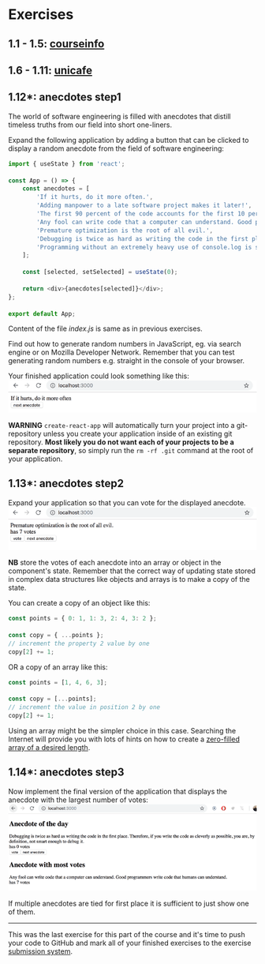 # Exercises

## 1.1 - 1.5: [courseinfo](https://github.com/jokerinya/fsopen-part1/tree/main/courseinfo)

## 1.6 - 1.11: [unicafe](https://github.com/jokerinya/fsopen-part1/tree/main/unicafe)

## 1.12\*: anecdotes step1

The world of software engineering is filled with anecdotes that distill timeless truths from our field into short one-liners.

Expand the following application by adding a button that can be clicked to display a random anecdote from the field of software engineering:

```js
import { useState } from 'react';

const App = () => {
    const anecdotes = [
        'If it hurts, do it more often.',
        'Adding manpower to a late software project makes it later!',
        'The first 90 percent of the code accounts for the first 10 percent of the development time...The remaining 10 percent of the code accounts for the other 90 percent of the development time.',
        'Any fool can write code that a computer can understand. Good programmers write code that humans can understand.',
        'Premature optimization is the root of all evil.',
        'Debugging is twice as hard as writing the code in the first place. Therefore, if you write the code as cleverly as possible, you are, by definition, not smart enough to debug it.',
        'Programming without an extremely heavy use of console.log is same as if a doctor would refuse to use x-rays or blood tests when diagnosing patients.'
    ];

    const [selected, setSelected] = useState(0);

    return <div>{anecdotes[selected]}</div>;
};

export default App;
```

Content of the file _index.js_ is same as in previous exercises.

Find out how to generate random numbers in JavaScript, eg. via search engine or on Mozilla Developer Network. Remember that you can test generating random numbers e.g. straight in the console of your
browser.

Your finished application could look something like this:  
![Result](./readmeimg/18a.png)

**WARNING** `create-react-app` will automatically turn your project into a git-repository unless you create your application inside of an existing git repository. **Most likely you do not want each of
your projects to be a separate repository**, so simply run the `rm -rf .git` command at the root of your application.

## 1.13\*: anecdotes step2

Expand your application so that you can vote for the displayed anecdote.  
![Displayed Anecdote](./readmeimg/19a.png)

**NB** store the votes of each anecdote into an array or object in the component's state. Remember that the correct way of updating state stored in complex data structures like objects and arrays is
to make a copy of the state.

You can create a copy of an object like this:

```js
const points = { 0: 1, 1: 3, 2: 4, 3: 2 };

const copy = { ...points };
// increment the property 2 value by one
copy[2] += 1;
```

OR a copy of an array like this:

```js
const points = [1, 4, 6, 3];

const copy = [...points];
// increment the value in position 2 by one
copy[2] += 1;
```

Using an array might be the simpler choice in this case. Searching the Internet will provide you with lots of hints on how to create a
[zero-filled array of a desired length](https://stackoverflow.com/questions/20222501/how-to-create-a-zero-filled-javascript-array-of-arbitrary-length/22209781).

## 1.14\*: anecdotes step3

Now implement the final version of the application that displays the anecdote with the largest number of votes:  
![Final Version](./readmeimg/20a.png)

If multiple anecdotes are tied for first place it is sufficient to just show one of them.

---

This was the last exercise for this part of the course and it's time to push your code to GitHub and mark all of your finished exercises to the exercise
[submission system](https://studies.cs.helsinki.fi/stats/courses/fullstackopen).

